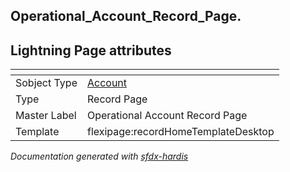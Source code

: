## Operational_Account_Record_Page.

## Lightning Page attributes

|<!-- -->|<!-- -->|
|:---|:---|
|Sobject Type|[Account](../objects/Account.md)|
|Type| Record Page|
|Master Label|Operational Account Record Page|
|Template|flexipage:recordHomeTemplateDesktop|




<!-- Page description -->


_Documentation generated with [sfdx-hardis](https://sfdx-hardis.cloudity.com)_
